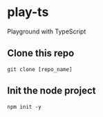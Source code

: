 # play-ts
Playground with TypeScript

## Clone this repo
```
git clone [repo_name]
```
## Init the node project
```
npm init -y
```
